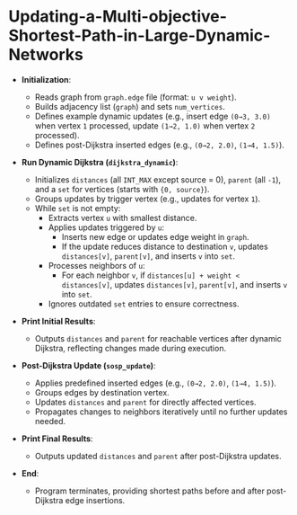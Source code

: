 # Updating-a-Multi-objective-Shortest-Path-in-Large-Dynamic-Networks


- **Initialization**:
  - Reads graph from `graph.edge` file (format: `u v weight`).
  - Builds adjacency list (`graph`) and sets `num_vertices`.
  - Defines example dynamic updates (e.g., insert edge `(0→3, 3.0)` when vertex `1` processed, update `(1→2, 1.0)` when vertex `2` processed).
  - Defines post-Dijkstra inserted edges (e.g., `(0→2, 2.0)`, `(1→4, 1.5)`).

- **Run Dynamic Dijkstra (`dijkstra_dynamic`)**:
  - Initializes `distances` (all `INT_MAX` except source = 0), `parent` (all `-1`), and a `set` for vertices (starts with `{0, source}`).
  - Groups updates by trigger vertex (e.g., updates for vertex `1`).
  - While `set` is not empty:
    - Extracts vertex `u` with smallest distance.
    - Applies updates triggered by `u`:
      - Inserts new edge or updates edge weight in `graph`.
      - If the update reduces distance to destination `v`, updates `distances[v]`, `parent[v]`, and inserts `v` into `set`.
    - Processes neighbors of `u`:
      - For each neighbor `v`, if `distances[u] + weight < distances[v]`, updates `distances[v]`, `parent[v]`, and inserts `v` into `set`.
    - Ignores outdated `set` entries to ensure correctness.

- **Print Initial Results**:
  - Outputs `distances` and `parent` for reachable vertices after dynamic Dijkstra, reflecting changes made during execution.

- **Post-Dijkstra Update (`sosp_update`)**:
  - Applies predefined inserted edges (e.g., `(0→2, 2.0)`, `(1→4, 1.5)`).
  - Groups edges by destination vertex.
  - Updates `distances` and `parent` for directly affected vertices.
  - Propagates changes to neighbors iteratively until no further updates needed.

- **Print Final Results**:
  - Outputs updated `distances` and `parent` after post-Dijkstra updates.

- **End**:
  - Program terminates, providing shortest paths before and after post-Dijkstra edge insertions.